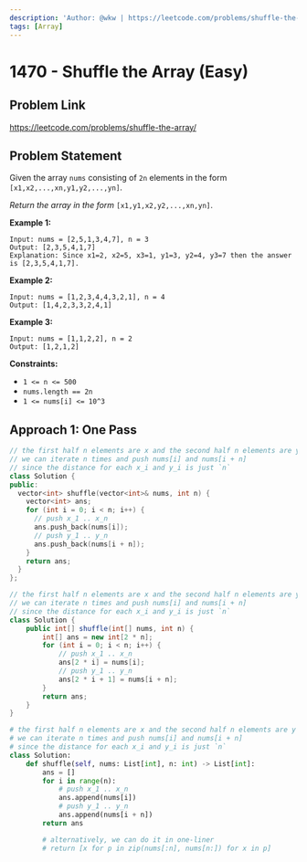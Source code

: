 ```yaml
---
description: 'Author: @wkw | https://leetcode.com/problems/shuffle-the-array/'
tags: [Array]
---
```


# 1470 - Shuffle the Array (Easy)

## Problem Link

https://leetcode.com/problems/shuffle-the-array/

## Problem Statement

Given the array `nums` consisting of `2n` elements in the form `[x1,x2,...,xn,y1,y2,...,yn]`.

_Return the array in the form_ `[x1,y1,x2,y2,...,xn,yn]`.

**Example 1:**

```
Input: nums = [2,5,1,3,4,7], n = 3
Output: [2,3,5,4,1,7]
Explanation: Since x1=2, x2=5, x3=1, y1=3, y2=4, y3=7 then the answer is [2,3,5,4,1,7].
```

**Example 2:**

```
Input: nums = [1,2,3,4,4,3,2,1], n = 4
Output: [1,4,2,3,3,2,4,1]
```

**Example 3:**

```
Input: nums = [1,1,2,2], n = 2
Output: [1,2,1,2]
```

**Constraints:**

- `1 <= n <= 500`
- `nums.length == 2n`
- `1 <= nums[i] <= 10^3`

## Approach 1: One Pass

<Tabs>
<TabItem value="cpp" label="C++">
<SolutionAuthor name="@wkw"/>

```cpp
// the first half n elements are x and the second half n elements are y
// we can iterate n times and push nums[i] and nums[i + n]
// since the distance for each x_i and y_i is just `n`
class Solution {
public:
  vector<int> shuffle(vector<int>& nums, int n) {
    vector<int> ans;
    for (int i = 0; i < n; i++) {
      // push x_1 .. x_n
      ans.push_back(nums[i]);
      // push y_1 .. y_n
      ans.push_back(nums[i + n]);
    }
    return ans;
  }
};
```

</TabItem>

<TabItem value="java" label="Java">
<SolutionAuthor name="@wkw"/>

```java
// the first half n elements are x and the second half n elements are y
// we can iterate n times and push nums[i] and nums[i + n]
// since the distance for each x_i and y_i is just `n`
class Solution {
    public int[] shuffle(int[] nums, int n) {
        int[] ans = new int[2 * n];
        for (int i = 0; i < n; i++) {
            // push x_1 .. x_n
            ans[2 * i] = nums[i];
            // push y_1 .. y_n
            ans[2 * i + 1] = nums[i + n];
        }
        return ans;
    }
}
```

</TabItem>

<TabItem value="py" label="Python">
<SolutionAuthor name="@wkw"/>

```py
# the first half n elements are x and the second half n elements are y
# we can iterate n times and push nums[i] and nums[i + n]
# since the distance for each x_i and y_i is just `n`
class Solution:
    def shuffle(self, nums: List[int], n: int) -> List[int]:
        ans = []
        for i in range(n):
            # push x_1 .. x_n
            ans.append(nums[i])
            # push y_1 .. y_n
            ans.append(nums[i + n])
        return ans

        # alternatively, we can do it in one-liner
        # return [x for p in zip(nums[:n], nums[n:]) for x in p]
```

</TabItem>

</Tabs>
